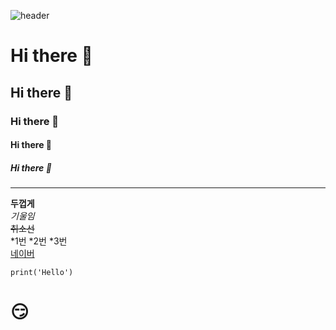 ![header](https://capsule-render.vercel.app/api?type=wave&color=auto&height=300&section=header&text=깃허브%20특강&fontSize=90)

# Hi there 👋
## Hi there 👋
### Hi there 👋
#### Hi there 👋
##### Hi there 👋

--- 

**두껍게**<br>
*기울임*<br>
~~취소선~~<br>
*1번
*2번
*3번<br>
[네이버](www.naver.com)
```
print('Hello')
```

# 😏
